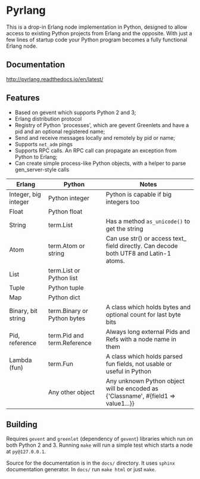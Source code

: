 Pyrlang
=======

This is a drop-in Erlang node implementation in Python, designed to allow
access to existing Python projects from Erlang and the opposite. 
With just a few lines of startup code your Python program becomes a fully
functional Erlang node.
 
 
Documentation
-------------

http://pyrlang.readthedocs.io/en/latest/


Features
--------

*   Based on gevent which supports Python 2 and 3;
*   Erlang distribution protocol
*   Registry of Python 'processes', which are gevent Greenlets and have a pid
    and an optional registered name;
*   Send and receive messages locally and remotely by pid or name;
*   Supports `net_adm` pings
*   Supports RPC calls. An RPC call can propagate an exception from 
    Python to Erlang;
*   Can create simple process-like Python objects, with a helper to parse
    gen_server-style calls


| Erlang               | Python                      | Notes                                                                                 |
|----------------------|-----------------------------|---------------------------------------------------------------------------------------|
| Integer, big integer | Python integer              | Python is capable if big integers too                                                 |
| Float                | Python float                |                                                                                       |
| String               | term.List                   | Has a method `as_unicode()` to get the string                                         |
| Atom                 | term.Atom or string         | Can use str() or access text_ field directly. Can decode both UTF8 and Latin-1 atoms. |
| List                 | term.List or Python list    |                                                                                       |
| Tuple                | Python tuple                |                                                                                       |
| Map                  | Python dict                 |                                                                                       |
| Binary, bit string   | term.Binary or Python bytes | A class which holds bytes and optional count for last byte bits                       |
| Pid, reference       | term.Pid and term.Reference | Always long external Pids and Refs with a node name in them                           |
| Lambda (fun)         | term.Fun                    | A class which holds parsed fun fields, not usable or useful in Python                 |
|                      | Any other object            | Any unknown Python object will be encoded as {'Classname', #{field1 => value1...}}    |


Building
--------

Requires `gevent` and `greenlet` (dependency of `gevent`) libraries which 
run on both Python 2 and 3. Running `make` will run a simple test which starts
a node at `py@127.0.0.1`.

Source for the documentation is in the `docs/` directory. It uses `sphinx`
documentation generator. In `docs/` run `make html` or just `make`.
